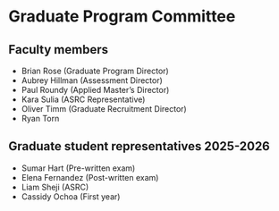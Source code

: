 # Graduate Program Committee

## Faculty members

- Brian Rose (Graduate Program Director)
- Aubrey Hillman (Assessment Director)
- Paul Roundy (Applied Master’s Director)
- Kara Sulia (ASRC Representative)
- Oliver Timm (Graduate Recruitment Director)
- Ryan Torn

## Graduate student representatives 2025-2026
- Sumar Hart (Pre-written exam)			
- Elena Fernandez (Post-written exam)
- Liam Sheji (ASRC)					
- Cassidy Ochoa (First year)